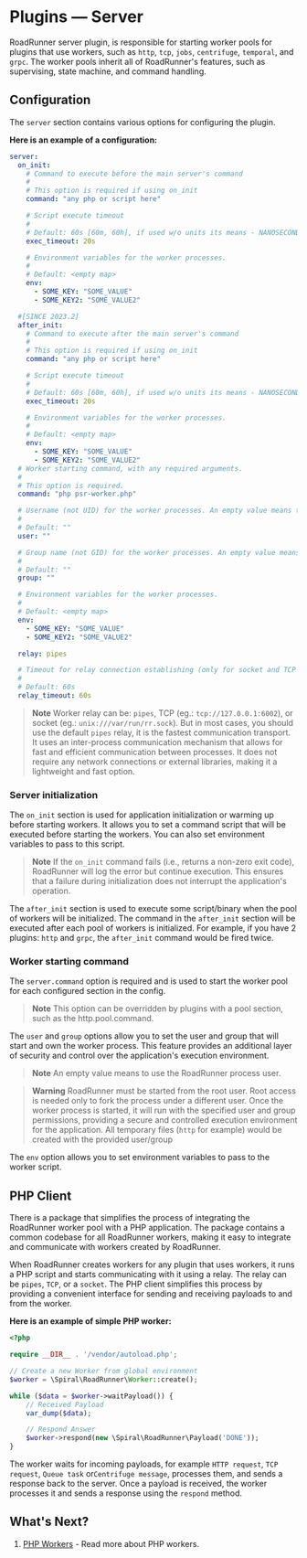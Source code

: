 # Plugins — Server

RoadRunner server plugin, is responsible for starting worker pools for plugins that use workers, such as `http`, `tcp`,
`jobs`, `centrifuge`, `temporal`, and `grpc`. The worker pools inherit all of RoadRunner's features, such as
supervising, state machine, and command handling.

## Configuration

The `server` section contains various options for configuring the plugin.

**Here is an example of a configuration:**

```yaml .rr.yaml
server:
  on_init:
    # Command to execute before the main server's command
    #
    # This option is required if using on_init
    command: "any php or script here"

    # Script execute timeout
    #
    # Default: 60s [60m, 60h], if used w/o units its means - NANOSECONDS.
    exec_timeout: 20s

    # Environment variables for the worker processes.
    #
    # Default: <empty map>
    env:
      - SOME_KEY: "SOME_VALUE"
      - SOME_KEY2: "SOME_VALUE2"

  #[SINCE 2023.2]
  after_init:
    # Command to execute after the main server's command
    #
    # This option is required if using on_init
    command: "any php or script here"

    # Script execute timeout
    #
    # Default: 60s [60m, 60h], if used w/o units its means - NANOSECONDS.
    exec_timeout: 20s

    # Environment variables for the worker processes.
    #
    # Default: <empty map>
    env:
      - SOME_KEY: "SOME_VALUE"
      - SOME_KEY2: "SOME_VALUE2"
  # Worker starting command, with any required arguments.
  #
  # This option is required.
  command: "php psr-worker.php"

  # Username (not UID) for the worker processes. An empty value means to use the RR process user.
  #
  # Default: ""
  user: ""

  # Group name (not GID) for the worker processes. An empty value means to use the RR process user.
  #
  # Default: ""
  group: ""

  # Environment variables for the worker processes.
  #
  # Default: <empty map>
  env:
    - SOME_KEY: "SOME_VALUE"
    - SOME_KEY2: "SOME_VALUE2"

  relay: pipes

  # Timeout for relay connection establishing (only for socket and TCP port relay).
  #
  # Default: 60s
  relay_timeout: 60s
```

> **Note**
> Worker relay can be: `pipes`, TCP (eg.: `tcp://127.0.0.1:6002`), or socket (eg.: `unix:///var/run/rr.sock`). But in
> most cases, you should use the default `pipes` relay, it is the fastest communication transport.
> It uses an inter-process communication mechanism that allows for fast and efficient communication between
> processes. It does not require any network connections or external libraries, making it a lightweight and fast option.

### Server initialization

The `on_init` section is used for application initialization or warming up before starting workers. It allows you to set
a command script that will be executed before starting the workers. You can also set environment variables to pass to
this script.

> **Note**
> If the `on_init` command fails (i.e., returns a non-zero exit code), RoadRunner will log the error but continue
> execution. This ensures that a failure during initialization does not interrupt the application's operation.

The `after_init` section is used to execute some script/binary when the pool of workers will be initialized. The command in the `after_init` section will be executed after each pool of workers is initialized. For example, if you have 2 plugins: `http` and `grpc`, the `after_init` command would be fired twice.

### Worker starting command

The `server.command` option is required and is used to start the worker pool for each configured section in the config.

> **Note**
> This option can be overridden by plugins with a pool section, such as the http.pool.command.

The `user` and `group` options allow you to set the user and group that will start and own the worker process. This
feature provides an additional layer of security and control over the application's execution environment.

> **Note**
> An empty value means to use the RoadRunner process user.

> **Warning**
> RoadRunner must be started from the root user. Root access is needed only to fork the process under a
> different user. Once the worker process is started, it will run with the specified user and group permissions,
> providing a secure and controlled execution environment for the application. All temporary files (`http` for example)
> would be created with the provided user/group

The `env` option allows you to set environment variables to pass to the worker script.

## PHP Client

There is a package that simplifies the process of integrating the RoadRunner worker pool with a PHP application. The
package contains a common codebase for all RoadRunner workers, making it easy to integrate and communicate with workers
created by RoadRunner.

When RoadRunner creates workers for any plugin that uses workers, it runs a PHP script and starts communicating with it
using a relay. The relay can be `pipes`, `TCP`, or a `socket`. The PHP client simplifies this process by providing a
convenient interface for sending and receiving payloads to and from the worker.

**Here is an example of simple PHP worker:**

```php worker.php
<?php

require __DIR__ . '/vendor/autoload.php';

// Create a new Worker from global environment
$worker = \Spiral\RoadRunner\Worker::create();

while ($data = $worker->waitPayload()) {
    // Received Payload
    var_dump($data);

    // Respond Answer
    $worker->respond(new \Spiral\RoadRunner\Payload('DONE'));
}
```

The worker waits for incoming payloads, for example `HTTP request`, `TCP request`, `Queue task` or`Centrifuge message`,
processes them, and sends a response back to the server. Once a payload is received, the worker processes it and sends a
response using the `respond` method.

## What's Next?

1. [PHP Workers](../php/worker.md) - Read more about PHP workers.
